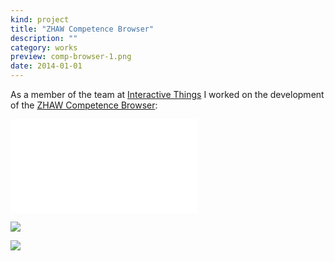 ```yaml
---
kind: project
title: "ZHAW Competence Browser"
description: ""
category: works
preview: comp-browser-1.png
date: 2014-01-01
---
```


As a member of the team at <a href="http://interactivethings.com">Interactive Things</a>
I worked on the development of the [ZHAW Competence Browser](http://expertisenkarte.zhaw.ch/):


<embed src="comp-browser.mp4" maxwidth=400 /> 

![](comp-browser-1.png)

![](comp-browser-2.png)
